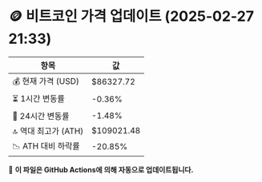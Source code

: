 # 🪙 비트코인 가격 업데이트 (2025-02-27 21:33)

| 항목                | 값 |
|--------------------|----------------|
| 💰 현재 가격 (USD) | $86327.72 |
| ⏳ 1시간 변동률    | -0.36% |
| 📆 24시간 변동률   | -1.48% |
| 🔝 역대 최고가 (ATH) | $109021.48 |
| 📉 ATH 대비 하락률 | -20.85% |

🔄 **이 파일은 GitHub Actions에 의해 자동으로 업데이트됩니다.**
